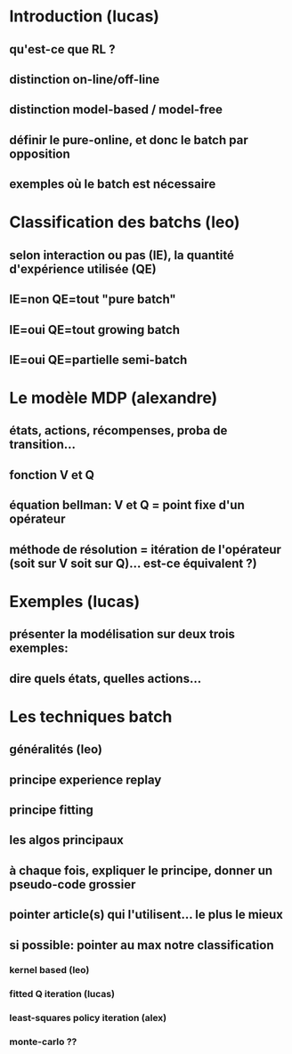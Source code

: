 # Introduction (lucas)
## qu'est-ce que RL ?
## distinction on-line/off-line
## distinction model-based / model-free

## définir le pure-online, et donc le batch par opposition
## exemples où le batch est nécessaire

# Classification des batchs (leo)
## selon interaction ou pas (IE), la quantité d'expérience utilisée (QE)
## IE=non QE=tout "pure batch"
## IE=oui QE=tout growing batch
## IE=oui QE=partielle semi-batch

# Le modèle MDP (alexandre)
## états, actions, récompenses, proba de transition...
## fonction V et Q
## équation bellman: V et Q = point fixe d'un opérateur
## méthode de résolution = itération de l'opérateur (soit sur V soit sur Q)... est-ce équivalent ?)

# Exemples (lucas)
## présenter la modélisation sur deux trois exemples:
## dire quels états, quelles actions...

# Les techniques batch

## généralités (leo)
## principe experience replay
## principe fitting

## les algos principaux
## à chaque fois, expliquer le principe, donner un pseudo-code grossier
## pointer article(s) qui l'utilisent... le plus le mieux
## si possible: pointer au max notre classification
### kernel based (leo)
### fitted Q iteration (lucas)
### least-squares policy iteration (alex)
### monte-carlo ??
